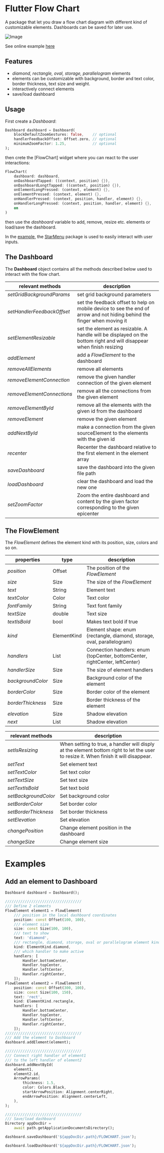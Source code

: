 # Flutter Flow Chart

A package that let you draw a flow chart diagram with different kind of customizable elements. Dashboards can be saved for later use.

![Image](https://github.com/alnitak/flutter_flow_chart/raw/main/images/flowchart.gif)

See online example [here](https://www.marcobavagnoli.com/flutter_flow_chart)

## Features

- _diamond, rectangle, oval, storage, parallelogram_ elements
- elements can be customizable with background, border and text color, border thickness, text size and weight.
- interactively connect elements
- save/load dashboard

## Usage

First create a _Dashboard_:

```dart
Dashboard dashboard = Dashboard(
    blockDefaultZoomGestures: false,    // optional
    handlerFeedbackOffset: Offset.zero, // optional
    minimumZoomFactor: 1.25,            // optional
);
```

then crete the [FlowChart] widget where you can react to the user interactions:

```dart
FlowChart(
    dashboard: dashboard,
    onDashboardTapped: ((context, position) {}),
    onDashboardLongtTapped: ((context, position) {}),
    onElementLongPressed: (context, element) {},
    onElementPressed: (context, element) {},
    onHandlerPressed: (context, position, handler, element) {},
    onHandlerLongPressed: (context, position, handler, element) {},
    on
)
```

then use the _dashboard_ variable to add, remove, resize etc. elements or load/save the dashboard.

In the [example](https://github.com/alnitak/flutter_flow_chart/blob/master/example/lib/main.dart), the [StarMenu](https://pub.dev/packages/star_menu) package is used to easily interact with user inputs.

## The Dashboard

The **Dashboard** object contains all the methods described below used to interact with the flow chart.

| **relevant methods**       | **description**                                                                                                          |
| -------------------------- | ------------------------------------------------------------------------------------------------------------------------ |
| _setGridBackgroundParams_  | set grid background parameters                                                                                           |
| _setHandlerFeedbackOffset_ | set the feedback offset to help on mobile device to see the end of arrow and not hiding behind the finger when moving it |
| _setElementResizable_      | set the element as resizable. A handle will be displayed on the bottom right and will disappear when finish resizing     |
| _addElement_               | add a _FlowElement_ to the dashboard                                                                                     |
| _removeAllElements_        | remove all elements                                                                                                      |
| _removeElementConnection_  | remove the given handler connection of the given element                                                                 |
| _removeElementConnections_ | remove all the connections from the given element                                                                        |
| _removeElementById_        | remove all the elements with the given id from the dashboard                                                             |
| _removeElement_            | remove the given element                                                                                                 |
| _addNextById_              | make a connection from the given sourceElement to the elements with the given id                                         |
| _recenter_                 | Recenter the dashboard relative to the first element in the element array                                                |
| _saveDashboard_            | save the dashboard into the given file path                                                                              |
| _loadDashboard_            | clear the dashboard and load the new one                                                                                 |
| _setZoomFactor_            | Zoom the entire dashboard and content by the given factor corresponding to the given epicenter                           |

## The FlowElement

The _FlowElement_ defines the element kind with its position, size, colors and so on.

| **properties**    | **type**               | **description**                                                              |
| ----------------- | ---------------------- | ---------------------------------------------------------------------------- |
| _position_        | Offset                 | The position of the _FlowElement_                                            |
| _size_            | Size                   | The size of the _FlowElement_                                                |
| _text_            | String                 | Element text                                                                 |
| _textColor_       | Color                  | Text color                                                                   |
| _fontFamily_      | String                 | Text font family                                                             |
| _textSize_        | double                 | Text size                                                                    |
| _textIsBold_      | bool                   | Makes text bold if true                                                      |
| _kind_            | ElementKind            | Element shape: enum {rectangle, diamond, storage, oval, parallelogram}       |
| _handlers_        | List<Handler>          | Connection handlers: enum {topCenter, bottomCenter, rightCenter, leftCenter} |
| _handlerSize_     | Size                   | The size of element handlers                                                 |
| _backgroundColor_ | Size                   | Background color of the element                                              |
| _borderColor_     | Size                   | Border color of the element                                                  |
| _borderThickness_ | Size                   | Border thickness of the element                                              |
| _elevation_       | Size                   | Shadow elevation                                                             |
| _next_            | List<ConnectionParams> | Shadow elevation                                                             |

| **relevant methods** | **description**                                                                                                                      |
| -------------------- | ------------------------------------------------------------------------------------------------------------------------------------ |
| _setIsResizing_      | When setting to true, a handler will disply at the element bottom right to let the user to resize it. When finish it will disappear. |
| _setText_            | Set element text                                                                                                                     |
| _setTextColor_       | Set text color                                                                                                                       |
| _setTextSize_        | Set text size                                                                                                                        |
| _setTextIsBold_      | Set text bold                                                                                                                        |
| _setBackgroundColor_ | Set background color                                                                                                                 |
| _setBorderColor_     | Set border color                                                                                                                     |
| _setBorderThickness_ | Set border thickness                                                                                                                 |
| _setElevation_       | Set elevation                                                                                                                        |
| _changePosition_     | Change element position in the dashboard                                                                                             |
| _changeSize_         | Change element size                                                                                                                  |

# Examples

## Add an element to Dashboard

```dart
Dashboard dashboard = Dashboard();

///////////////////////////////////
/// Define 2 elements
FlowElement element1 = FlowElement(
    /// position in the local dashboard coordinates
    position: const Offset(100, 100),
    /// element size
    size: const Size(100, 100),
    /// text to show
    text: 'diamond',
    /// rectangle, diamond, storage, oval or parallelogram element kind
    kind: ElementKind.diamond,
    /// which handler to make active
    handlers: [
        Handler.bottomCenter,
        Handler.topCenter,
        Handler.leftCenter,
        Handler.rightCenter,
    ]);
FlowElement element2 = FlowElement(
    position: const Offset(300, 100),
    size: const Size(100, 150),
    text: 'rect',
    kind: ElementKind.rectangle,
    handlers: [
        Handler.bottomCenter,
        Handler.topCenter,
        Handler.leftCenter,
        Handler.rightCenter,
    ]);
///////////////////////////////////
/// Add the element to Dashboard
dashboard.addElement(element);

///////////////////////////////////
/// Connect right handler of element1
/// to the left handler of element2
dashboard.addNextById(
    element1,
    element2.id,
    ArrowParams(
        thickness: 1.5,
        color: Colors.Black,
        startArrowPosition: Alignment.centerRight,
        endArrowPosition: Alignment.centerLeft,
    ),
);

///////////////////////////////////
/// Save/load dashboard
Directory appDocDir =
    await path.getApplicationDocumentsDirectory();

dashboard.saveDashboard('${appDocDir.path}/FLOWCHART.json');

dashboard.loadDashboard('${appDocDir.path}/FLOWCHART.json');
```
